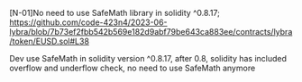 [N-01]No need to use SafeMath library in solidity ^0.8.17;
https://github.com/code-423n4/2023-06-lybra/blob/7b73ef2fbb542b569e182d9abf79be643ca883ee/contracts/lybra/token/EUSD.sol#L38

Dev use SafeMath in solidity version ^0.8.17, after 0.8, solidity has included overflow and underflow check, no need to use SafeMath anymore
